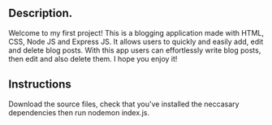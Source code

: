 ## Description.

Welcome to my first project! This is a blogging application made with HTML, CSS, Node JS and Express JS. It allows users to quickly and easily add, edit and delete
blog posts. With this app users can effortlessly write blog posts, then edit and also delete them. I hope you enjoy it!

## Instructions

Download the source files, check that you've installed the neccasary dependencies then run nodemon index.js.
